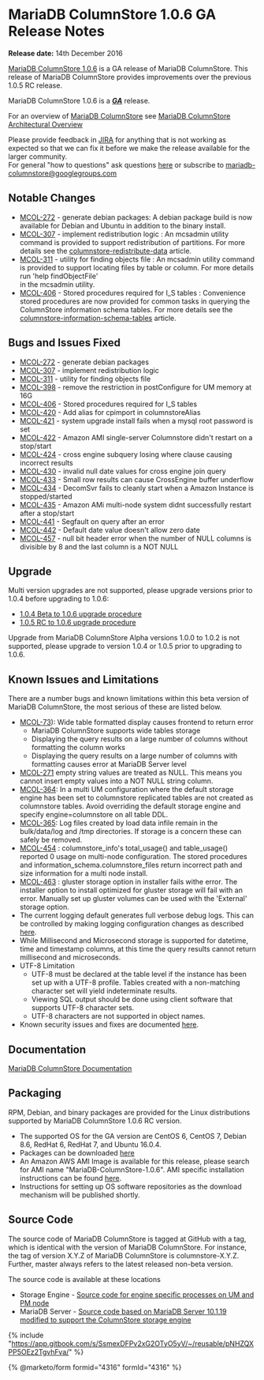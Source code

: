 # MariaDB ColumnStore 1.0.6 GA Release Notes

**Release date:** 14th December 2016

[MariaDB ColumnStore 1.0.6](https://github.com/mariadb-corporation/docs-release-notes/blob/test/kb/en/mariadb-columnstore/README.md) is a GA release of MariaDB ColumnStore. This release of MariaDB ColumnStore provides improvements over the previous 1.0.5 RC release.

MariaDB ColumnStore 1.0.6 is a [_**GA**_](../../../community-server/about/release-criteria.md) release.

For an overview of [MariaDB ColumnStore](https://github.com/mariadb-corporation/docs-release-notes/blob/test/kb/en/mariadb-columnstore/README.md) see [MariaDB ColumnStore Architectural Overview](https://app.gitbook.com/s/rBEU9juWLfTDcdwF3Q14/architecture/columnstore-architectural-overview)

Please provide feedback in [JIRA](https://jira.mariadb.org/browse/MCOL) for anything that is not working as expected so that we can fix it before we make the release available for the larger community.\
For general "how to questions" ask questions [here](https://app.gitbook.com/o/diTpXxF5WsbHqTReoBsS/s/rBEU9juWLfTDcdwF3Q14/) or subscribe to mariadb-columnstore@googlegroups.com

## Notable Changes

* [MCOL-272](https://jira.mariadb.org/browse/MCOL-272) - generate debian packages: A debian package build is now available for Debian and Ubuntu in addition to the binary install.
* [MCOL-307](https://jira.mariadb.org/browse/MCOL-307) - implement redistribution logic : An mcsadmin utility command is provided to support redistribution of partitions. For more details see the [columnstore-redistribute-data](https://app.gitbook.com/s/rBEU9juWLfTDcdwF3Q14/management/columnstore-system/columnstore-redistribute-data) article.
* [MCOL-311](https://jira.mariadb.org/browse/MCOL-311) - utility for finding objects file : An mcsadmin utility command is provided to support locating files by table or column. For more details run 'help findObjectFile'\
  in the mcsadmin utility.
* [MCOL-406](https://jira.mariadb.org/browse/MCOL-406) - Stored procedures required for I\_S tables : Convenience stored procedures are now provided for common tasks in querying the ColumnStore information schema tables. For more details see the [columnstore-information-schema-tables](https://app.gitbook.com/s/rBEU9juWLfTDcdwF3Q14/reference/columnstore-information-schema-tables) article.

## Bugs and Issues Fixed

* [MCOL-272](https://jira.mariadb.org/browse/MCOL-272) - generate debian packages
* [MCOL-307](https://jira.mariadb.org/browse/MCOL-307) - implement redistribution logic
* [MCOL-311](https://jira.mariadb.org/browse/MCOL-311) - utility for finding objects file
* [MCOL-398](https://jira.mariadb.org/browse/MCOL-398) - remove the restriction in postConfigure for UM memory at 16G
* [MCOL-406](https://jira.mariadb.org/browse/MCOL-406) - Stored procedures required for I\_S tables
* [MCOL-420](https://jira.mariadb.org/browse/MCOL-420) - Add alias for cpimport in columnstoreAlias
* [MCOL-421](https://jira.mariadb.org/browse/MCOL-421) - system upgrade install fails when a mysql root password is set
* [MCOL-422](https://jira.mariadb.org/browse/MCOL-422) - Amazon AMI single-server Columnstore didn't restart on a stop/start
* [MCOL-424](https://jira.mariadb.org/browse/MCOL-424) - cross engine subquery losing where clause causing incorrect results
* [MCOL-430](https://jira.mariadb.org/browse/MCOL-430) - invalid null date values for cross engine join query
* [MCOL-433](https://jira.mariadb.org/browse/MCOL-433) - Small row results can cause CrossEngine buffer underflow
* [MCOL-434](https://jira.mariadb.org/browse/MCOL-434) - DecomSvr fails to cleanly start when a Amazon Instance is stopped/started
* [MCOL-435](https://jira.mariadb.org/browse/MCOL-435) - Amazon AMi multi-node system didnt successfully restart after a stop/start
* [MCOL-441](https://jira.mariadb.org/browse/MCOL-441) - Segfault on query after an error
* [MCOL-442](https://jira.mariadb.org/browse/MCOL-442) - Default date value doesn't allow zero date
* [MCOL-457](https://jira.mariadb.org/browse/MCOL-457) - null bit header error when the number of NULL columns is divisible by 8 and the last column is a NOT NULL

## Upgrade

Multi version upgrades are not supported, please upgrade versions prior to 1.0.4 before upgrading to 1.0.6:

* [1.0.4 Beta to 1.0.6 upgrade procedure](https://github.com/mariadb-corporation/docs-server/blob/test/release-notes/columnstore/columnstore-1-0/broken-reference/README.md)
* [1.0.5 RC to 1.0.6 upgrade procedure](https://github.com/mariadb-corporation/docs-server/blob/test/release-notes/columnstore/columnstore-1-0/broken-reference/README.md)

Upgrade from MariaDB ColumnStore Alpha versions 1.0.0 to 1.0.2 is not supported, please upgrade to version 1.0.4 or 1.0.5 prior to upgrading to 1.0.6.

## Known Issues and Limitations

There are a number bugs and known limitations within this beta version of MariaDB ColumnStore, the most serious of these are listed below.

* [MCOL-73](https://jira.mariadb.org/browse/MCOL-73)): Wide table formatted display causes frontend to return error
  * MariaDB ColumnStore supports wide tables storage
  * Displaying the query results on a large number of columns without formatting the column works
  * Displaying the query results on a large number of columns with formatting causes error at MariaDB Server level
* [MCOL-271](https://jira.mariadb.org/browse/MCOL-271) empty string values are treated as NULL. This means you cannot insert empty values into a NOT NULL string column.
* [MCOL-364](https://jira.mariadb.org/browse/MCOL-364): In a multi UM configuration where the default storage engine has been set to columnstore replicated tables are not created as columnstore tables. Avoid overriding the default storage engine and specify engine=columnstore on all table DDL.
* [MCOL-365](https://jira.mariadb.org/browse/MCOL-365): Log files created by load data infile remain in the bulk/data/log and /tmp directories. If storage is a concern these can safely be removed.
* [MCOL-454](https://jira.mariadb.org/browse/MCOL-454) : columnstore\_info's total\_usage() and table\_usage() reported 0 usage on multi-node configuration. The stored procedures and information\_schema.columnstore\_files return incorrect path and size information for a multi node install.
* [MCOL-463](https://jira.mariadb.org/browse/MCOL-463) : gluster storage option in installer fails withe error. The installer option to install optimized for gluster storage will fail with an error. Manually set up gluster volumes can be used with the 'External' storage option.
* The current logging default generates full verbose debug logs. This can be controlled by making logging configuration changes as described [here](https://app.gitbook.com/s/rBEU9juWLfTDcdwF3Q14/management/columnstore-system/columnstore-system-monitoring-configuration).
* While Millisecond and Microsecond storage is supported for datetime, time and timestamp columns, at this time the query results cannot return millisecond and microseconds.
* UTF-8 Limitation
  * UTF-8 must be declared at the table level if the instance has been set up with a UTF-8 profile. Tables created with a non-matching character set will yield indeterminate results.
  * Viewing SQL output should be done using client software that supports UTF-8 character sets.
  * UTF-8 characters are not supported in object names.
* Known security issues and fixes are documented [here](https://app.gitbook.com/s/rBEU9juWLfTDcdwF3Q14/security/columnstore-security-vulnerabilities).

## Documentation

[MariaDB ColumnStore Documentation](https://github.com/mariadb-corporation/docs-release-notes/blob/test/kb/en/mariadb-columnstore/README.md)

## Packaging

RPM, Debian, and binary packages are provided for the Linux distributions supported by MariaDB ColumnStore 1.0.6 RC version.

* The supported OS for the GA version are CentOS 6, CentOS 7, Debian 8.6, RedHat 6, RedHat 7, and Ubuntu 16.0.4.
* Packages can be downloaded [here](https://mariadb.com/downloads/columnstore)
* An Amazon AWS AMI Image is available for this release, please search for AMI name "MariaDB-ColumnStore-1.0.6". AMI specific installation instructions can be found [here](https://github.com/mariadb-corporation/docs-server/blob/test/release-notes/columnstore/columnstore-1-0/broken-reference/README.md).
* Instructions for setting up OS software repositories as the download mechanism will be published shortly.

## Source Code

The source code of MariaDB ColumnStore is tagged at GitHub with a tag, which is identical with the version of MariaDB ColumnStore. For instance, the tag of version X.Y.Z of MariaDB ColumnStore is columnstore-X.Y.Z. Further, master always refers to the latest released non-beta version.

The source code is available at these locations

* Storage Engine - [Source code for engine specific processes on UM and PM node](https://github.com/mariadb-corporation/mariadb-columnstore-engine)
* MariaDB Server - [Source code based on MariaDB Server 10.1.19 modified to support the ColumnStore storage engine](https://github.com/mariadb-corporation/mariadb-columnstore-server)

{% include "https://app.gitbook.com/s/SsmexDFPv2xG2OTyO5yV/~/reusable/pNHZQXPP5OEz2TgvhFva/" %}

{% @marketo/form formid="4316" formId="4316" %}
